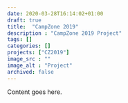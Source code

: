 ```yaml
---
date: 2020-03-28T16:14:02+01:00
draft: true
title:  "CampZone 2019"
description : "CampZone 2019 Project"
tags: []
categories: []
projects: ["CZ2019"]
image_src : ""
image_alt : "Project"
archived: false
---
```


Content goes here.
